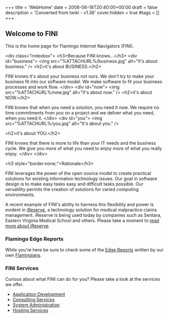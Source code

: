 +++
title = 'WebHome'
date = 2008-06-18T20:40:00+00:00
draft = false
description = 'Converted from twiki - v1.36'
cover.hidden = true
#tags = []
+++

## Welcome to FINI

This is the home page for Flamingo Internet Navigators (FINI).

\<div class="indexbox"\> \<h3\>Because FINI knows...\</h3\> \<div
id="business"\> \<img src="%ATTACHURL%/business.jpg" alt="It's about
business." /\> \<h2\>it's about BUSINESS.\</h2\>

FINI knows it's about your business not ours. We don't try to make your
business fit into our software model. We make software to fit your
business processes and work flow. \</div\> \<div id="now"\> \<img
src="%ATTACHURL%/now.jpg" alt="It's about now." /\> \<h2\>it's about
NOW.\</h2\>

FINI knows that when you need a solution, you need it now. We require no
time commitments from you on a project and we deliver what you need,
when you need it. \</div\> \<div id="you"\> \<img
src="%ATTACHURL%/you.jpg" alt="It's about you." /\>

\<h2\>it's about YOU.\</h2\>

FINI knows that there is more to life than your IT needs and the
business cycle. We give you more of what you need to enjoy more of what
you really enjoy. \</div\> \</div\>

\<h3 style="border:none;"\>Rationale\</h3\>

FINI leverages the power of the open source model to create practical
solutions for existing information technology issues. Our goal in
software design is to make easy tasks easy and difficult tasks possible.
Our versatility permits the creation of solutions for varied computing
environments.

A recent example of FINI's ability to harness this flexibility and power
is evident in [iReserve](http://www.ireserve.info/), a technology
solution for medical malpractice claims management. iReserve is being
used today by companies such as Sentara, Eastern Virginia Medical School
and others. Please take a moment to [read more about
iReserve](IReserve).

### Flamingo Edge Reports

While you're here be sure to check some of the [Edge
Reports](EdgeReports) written by our own
[Flamingians](RoavingFlamingians).

### FINI Services

Curious about what FINI can do for you? Please take a look at the
services we offer.

- [Application Development](ApplicationDevelopment)
- [Consulting Services](ConsultingServices)
- [System Administration](SystemAdministration)
- [Hosting Services](HostingServices)
